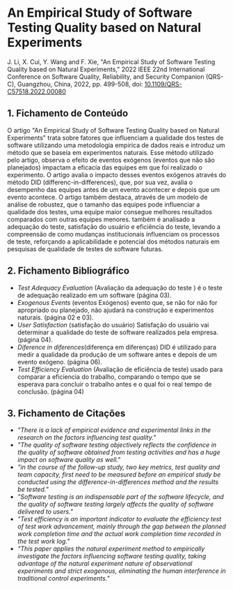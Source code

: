# An Empirical Study of Software Testing Quality based on Natural Experiments

J. Li, X. Cui, Y. Wang and F. Xie, "An Empirical Study of Software Testing Quality based on Natural Experiments," 2022 IEEE 22nd International Conference on Software Quality, Reliability, and Security Companion (QRS-C), Guangzhou, China, 2022, pp. 499-508, doi: [10.1109/QRS-C57518.2022.00080](https://ieeexplore.ieee.org/document/10077047)

## 1. Fichamento de Conteúdo

O artigo "An Empirical Study of Software Testing Quality based on Natural Experiments" trata sobre fatores que influenciam a qualidade dos testes de software utilizando uma metodologia empirica de dados reais e introduz um método que se baseia em experimentos naturais. Esse método utilizado pelo artigo, observa o efeito de eventos exógenos (eventos que não são planejados) impactam a eficacía das equipes em que foi realizado o experimento. O artigo avalia o impacto desses eventos exógenos através do método DID (differenc-in-differences), que, por sua vez, avalia o desempenho das equipes antes de um evento acontecer e depois que um evento acontece. O artigo também destaca, através de um modelo de análise de robustez, que o tamanho das equipes pode influenciar a qualidade dos testes, uma equipe maior consegue melhores resultados comparados com outras equipes menores. também é analisado a adequação do teste, satisfação do usuário e eficiência do teste, levando a compreensão de como mudanças institucionais influenciam os processos de teste, reforçando a aplicabilidade e potencial dos métodos naturais em pesquisas de qualidade de testes de software futuras.

## 2. Fichamento Bibliográfico 

* _Test Adequacy Evaluation_ (Avaliação da adequação do teste ) é o teste de adequação realizado em um software (página 03).
* _Exogenous Events_ (eventos Exógenos) evento que, se não for não for apropriado ou planejado, não ajudará na construção e experimentos naturais. (página 02 e 03).
* _User Satisfaction_ (satisfação do usuário) Satisfação do usuário vai determinar a qualidade do teste de software realizados pela empresa. (página 04).
* _Diference in diferences_(diferença em diferenças) DID é utilizado para medir a qualidade da produção de um software antes e depois de um evento exógeno. (página 06).
* _Test Efficiency Evaluation_ (Avaliação de eficiência de teste) usado para comparar a eficiencia do trabalho, comparando o tempo que se esperava para concluir o trabalho antes e o qual foi o real tempo de conclusão. (página 04) 

## 3. Fichamento de Citações 

* _"There is a lack of empirical evidence and experimental links in the research on the factors influencing test quality."_
* _"The quality of software testing objectively reflects the confidence in the quality of software obtained from testing activities and has a huge impact on software quality as well."_
* _"in the course of the follow-up study, two key metrics, test quality and team capacity, first need to be measured before an empirical study be conducted using the difference-in-differences method and the results be tested."_
* _"Software testing is an indispensable part of the software lifecycle, and the quality of software testing largely affects the quality of software delivered to users."_
* _"Test efficiency is an important indicator to evaluate the efficiency test of test work advancement, mainly through the gap between the planned work completion time and the actual work completion time recorded in the test work log."_
* _"This paper applies the natural experiment method to empirically investigate the factors influencing software testing quality, taking advantage of the natural experiment nature of observational experiments and strict exogenous, eliminating the human interference in traditional control experiments."_
